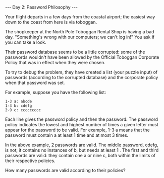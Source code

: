 --- Day 2: Password Philosophy ---

Your flight departs in a few days from the coastal airport; the easiest way down to the coast from here is via toboggan.

The shopkeeper at the North Pole Toboggan Rental Shop is having a bad day. "Something's wrong with our computers; we can't log in!" 
You ask if you can take a look.

Their password database seems to be a little corrupted: some of the passwords wouldn't have been allowed by the Official Toboggan 
Corporate Policy that was in effect when they were chosen.

To try to debug the problem, they have created a list (your puzzle input) of passwords (according to the corrupted database) and 
the corporate policy when that password was set.

For example, suppose you have the following list:
```
1-3 a: abcde
1-3 b: cdefg
2-9 c: ccccccccc
```
Each line gives the password policy and then the password. The password policy indicates the lowest and highest number of times a 
given letter must appear for the password to be valid. For example, 1-3 a means that the password must contain a at least 1 time 
and at most 3 times.

In the above example, 2 passwords are valid. The middle password, cdefg, is not; it contains no instances of b, but needs at least 1
. The first and third passwords are valid: they contain one a or nine c, both within the limits of their respective policies.

How many passwords are valid according to their policies?
